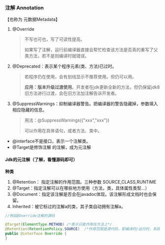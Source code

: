 ### 注解 Annotation

【也称为 元数据Metadata】

1. @Override

   > 不写也可也，写了可读性提高。
   >
   > 如果写了注解，运行前编译器直接会帮忙检查该方法是否真的重写了父类方法，若不是则编译时就错误。

2. @Deprecated：表示某个程序元素(类、方法)已过时。

   > 若程序仍在使用，会有划线显示不推荐使用。但仍可以用。
   >
   > **应用：版本升级过渡使用**。开发者在jdk更新全新的方法，但仍保留jdk8旧方法进行过渡，会在旧方法加注解告诉开发者。

3. @SuppressWarnings：抑制编译器警告。把编译器的警告隐藏掉，参数填入相应隐藏的信息。

   > 用法：@SuppressWarnings({"xxx","xxx"})
   >
   > 可以作用在具体语句，或者方法、类中。

   

- @interface不是接口，表示一个注解类。
- @Target是修饰注解 的注解，成为元注解



#### Jdk的元注解（了解，看懂源码即可）

**种类**

1. @Retention： 指定注解的作用范围。三种参数 SOURCE,CLASS,RUNTIME
2. @Target：指定注解可以在哪些地方使用（方法，类，具体属性类型...）
3. @Document：指定该注解是否会在javadoc体现。该注解形成文档时也会保留。
4. Inherited：被它标过的注解a的类，其子类自动拥有注解a。

```java
//例如@Override注解的源码

@Target(ElementType.METHOD)	/*表示只能作用在方法上*/
@Retention(RetentionPolicy.SOURCE)	/*作用范围是源代码，即编译时/运行时，系统都不会读取到该注解*/
public @interface Override {	
}
```


